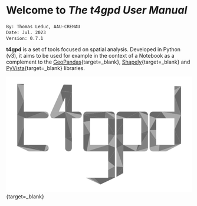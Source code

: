 # Welcome to *The t4gpd User Manual*
```
By: Thomas Leduc, AAU-CRENAU
Date: Jul. 2023
Version: 0.7.1
```

**t4gpd** is a set of tools focused on spatial analysis. Developed in
Python (v3), it aims to be used for example in the context of a
Notebook as a complement to the
[GeoPandas](https://geopandas.org/){target=_blank},
[Shapely](https://shapely.readthedocs.io){target=_blank} and
[PyVista](https://docs.pyvista.org/){target=_blank} libraries.

[![Welcome](img/t4gpd.png)](https://github.com/crenau/t4gpd){target=_blank}
